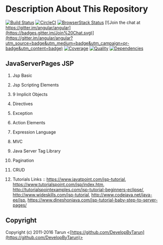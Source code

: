 # Description About This Repository

[![Build Status](https://travis-ci.org/angular/angular.svg?branch=master)](https://travis-ci.org/angular/angular)
[![CircleCI](https://circleci.com/gh/angular/angular/tree/master.svg?style=shield)](https://circleci.com/gh/angular/angular/tree/master)
[![BrowserStack Status](https://www.browserstack.com/automate/badge.svg?badge_key=LzF3RzBVVGt6VWE2S0hHaC9uYllOZz09LS1BVjNTclBKV0x4eVRlcjA4QVY1M0N3PT0=--eb4ce8c8dc2c1c5b2b5352d473ee12a73ac20e06)](https://www.browserstack.com/automate/public-build/LzF3RzBVVGt6VWE2S0hHaC9uYllOZz09LS1BVjNTclBKV0x4eVRlcjA4QVY1M0N3PT0=--eb4ce8c8dc2c1c5b2b5352d473ee12a73ac20e06)
[![Join the chat at https://gitter.im/angular/angular](https://badges.gitter.im/Join%20Chat.svg)](https://gitter.im/angular/angular?utm_source=badge&utm_medium=badge&utm_campaign=pr-badge&utm_content=badge)
[![Coverage](https://img.shields.io/coveralls/jaredhanson/passport-twitter.svg)](https://coveralls.io/r/jaredhanson/passport-twitter)
[![Quality](https://img.shields.io/codeclimate/github/jaredhanson/passport-twitter.svg?label=quality)](https://codeclimate.com/github/jaredhanson/passport-twitter)
[![Dependencies](https://img.shields.io/david/jaredhanson/passport-twitter.svg)](https://david-dm.org/jaredhanson/passport-twitter)

## JavaServerPages JSP

1. Jsp Basic

2. Jsp Scripting Elements

3. 9 Implicit Objects

4. Directives

5. Exception

6. Action Elements

7. Expression Language

8. MVC

9. Java Server Tag Library

10. Pagination

11. CRUD

12. Tutorials Links :: https://www.javatpoint.com/jsp-tutorial, https://www.tutorialspoint.com/jsp/index.htm, http://tutorialspointexamples.com/jsp-tutorial-beginners-eclipse/, http://www.wideskills.com/jsp-tutorial, http://www.codejava.net/java-ee/jsp, https://www.dineshonjava.com/jsp-tutorial-baby-step-to-server-pages/

## Copyright

Copyright (c) 2011-2016 Tarun <[https://github.com/DevelopByTarun](https://github.com/DevelopByTarun)>

